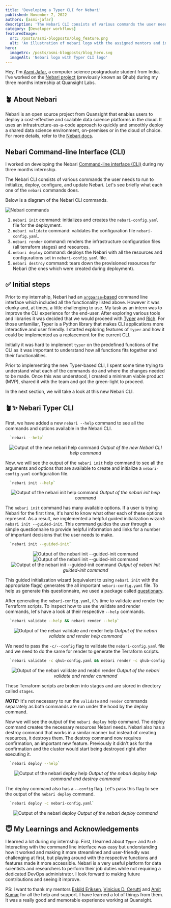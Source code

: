 ```yaml
---
title: 'Developing a Typer CLI for Nebari'
published: November 7, 2022
authors: [asmi-jafar]
description: 'The Nebari CLI consists of various commands the user needs to run to initialize, deploy, configure, and update Nebari.'
category: [Developer workflows]
featuredImage:
  src: /posts/asmi-blogposts/blog_feature.png
  alt: 'An illustration of nebari logo with the assigned mentors and intern.'
hero:
  imageSrc: /posts/asmi-blogposts/blog_hero.svg
  imageAlt: 'Nebari logo with Typer CLI logo'
---
```


Hey, I'm [Asmi Jafar](https://twitter.com/asmijafar20), a computer science postgraduate student from India.
I've worked on the [Nebari project](https://www.nebari.dev/) (previously known as Qhub) during my three months internship at Quansight Labs.

## 🪴 About Nebari

Nebari is an open source project from Quansight that enables users to deploy a cost-effective and scalable data science platforms in the cloud. It uses an infrastructure-as-a-code approach to quickly and smoothly deploy a shared data science environment, on-premises or in the cloud of choice. For more details, refer to the [Nebari docs](https://www.nebari.dev/).

## Nebari Command-line Interface (CLI)

I worked on developing the Nebari [Command-line interface (CLI)](https://en.wikipedia.org/wiki/Command-line_interface) during my three months internship.

The Nebari CLI consists of various commands the user needs to run to initialize, deploy, configure, and update Nebari. Let's see briefly what each one of the `nebari` commands does.

Below is a diagram of the Nebari CLI commands.

<img alt="Nebari commands" src="/posts/asmi-blogposts/nebari-commands.png" />

1. `nebari init` command: initializes and creates the `nebari-config.yaml` file for the deployment.
2. `nebari validate` command: validates the configuration file `nebari-config.yaml`.
3. `nebari render` command: renders the infrastructure configuration files (all terraform stages) and resources.
4. `nebari deploy` command: deploys the Nebari with all the resources and configurations set in `nebari-config.yaml` file.
5. `nebari destroy` command: tears down the provisioned resources for Nebari (the ones which were created during deployment).

## ✅ Initial steps

Prior to my internship, Nebari had an [`argparse`-based](https://docs.python.org/3/library/argparse.html) command line interface which included all the functionality listed above. However it was clunky and, at times, a little challenging to use. My task as an intern was to improve the CLI experience for the end-user. After exploring various tools and libraries it was decided that we would proceed with [Typer](https://typer.tiangolo.com/) and [Rich](https://rich.readthedocs.io/en/stable/introduction.html). For those unfamiliar, Typer is a Python library that makes CLI applications more interactive and user friendly. I started exploring features of `typer` and how it could be implemented as a replacement for the current CLI.

Initially it was hard to implement `typer` on the predefined functions of the CLI as it was important to understand how all functions fits together and their functionalities.

Prior to implementing the new Typer-based CLI, I spent some time trying to understand what each of the commands do and where the changes needed to be made. Once this was understood, I created a minimum viable product (MVP), shared it with the team and got the green-light to proceed.

In the next section, we will take a look at this new Nebari CLI.

## 🪴✨ Nebari Typer CLI

First, we have added a new `nebari --help` command to see all the commands and options available in the Nebari CLI.

```bash
  `nebari --help`
```

<p align="center">
    <img
     alt="Output of the new nebari help command"
     src="/posts/asmi-blogposts/nebari-help.png"
    />
    <i>Output of the new Nebari CLI help command</i>
</p>

Now, we will see the output of the `nebari init` help command to see all the arguments and options that are available to create and initialize a `nebari-config.yaml` configuration file.

```bash
  `nebari init --help`
```

<p align="center">
    <img
     alt="Output of the nebari init help command"
     src="/posts/asmi-blogposts/nebari-init-help.png" />
    <i>Output of the nebari init help command</i>
</p>

The `nebari init` command has many available options. If a user is trying Nebari for the first time, it's hard to know what other each of these options represent. As a result, we implemented a helpful guided initialization wizard: `nebari init --guided-init`. This command guides the user through a simple questionnaire to provide helpful information and links for a number of important decisions that the user needs to make.

```bash
  `nebari init --guided-init`
```

<p align="center">
    <img
     alt="Output of the nebari init --guided-init command"
     src="/posts/asmi-blogposts/nebari-gi.png" 
    />
    <img
     alt="Output of the nebari init --guided-init command"
     src="/posts/asmi-blogposts/nebari-gi1.png" 
     />
    <img
     alt="Output of the nebari init --guided-init command"
     src="/posts/asmi-blogposts/nebari-gi2.png" 
     />
    <i>Output of nebari init guided-init command</i>
</p>

This guided initialization wizard (equivalent to using `nebari init` with the appropriate flags) generates the all important `nebari-config.yaml` file. To help us generate this questionnaire, we used a package called [questionary](https://github.com/tmbo/questionary).

After generating the `nebari-config.yaml`, it's time to validate and render the Terraform scripts. To inspect how to use the validate and render commands, let's have a look at their respective `--help` commands.

```bash
  `nebari validate --help && nebari render --help`
```

<p align="center">
    <img
     alt="Output of the nebari validate and render help"
     src="/posts/asmi-blogposts/nebari-vrh.png" />
    <i>Output of the nebari validate and render help command</i>
</p>

We need to pass the `-c/--config` flag to validate the `nebari-config.yaml` file and we need to do the same for render to generate the Terraform scripts.

```bash
  `nebari validate -c qhub-config.yaml && nebari render -c qhub-config.yaml`
```

<p align="center">
    <img
     alt="Output of the nebari validate and neabri render"
     src="/posts/asmi-blogposts/nebari-rv.png" />
    <i>Output of the nebari validate and render command</i>
</p>

These Terraform scripts are broken into stages and are stored in directory called `stages`.

**_NOTE:_** It's not necessary to run the `validate` and `render` commands separately as both commands are run under the hood by the deploy command.

Now we will see the output of the `nebari deploy` help command. The deploy command creates the necessary resources Nebari needs. Nebari also has a destroy command that works in a similar manner but instead of creating resources, it destroys them. The destroy command now requires confirmation, an important new feature. Previously it didn't ask for the confirmation and the cluster would start being destroyed right after executing it.

```bash
  `nebari deploy --help`
```

<p align="center">
    <img
     alt="Output of the nebari deploy help"
     src="/posts/asmi-blogposts/nebari-dh.png" />
    <i>Output of the nebari deploy help command and destroy command</i>
</p>

The deploy command also has a `--config` flag. Let's pass this flag to see the output of the `nebari deploy` command.

```bash
  `nebari deploy -c nebari-config.yaml`
```

<p align="center">
    <img
     alt="Output of the nebari deploy"
     src="/posts/asmi-blogposts/nebari-d.png" />
    <i>Output of the nebari deploy command</i>
</p>

## 😇 My Learnings and Acknowledgements

I learned a lot during my internship. First, I learned about `Typer` and `Rich`. Interacting with the command line interface was easy but understanding how it worked and making it more streamlined and user-friendly was challenging at first, but playing around with the respective functions and features made it more accessible.
Nebari is a very useful platform for data scientists and researchers to perform their job duties while not requiring a dedicated DevOps administrator. I look forward to making future contributions and seeing it improve.

PS: I want to thank my mentors [Eskild Eriksen](https://github.com/iameskild), [Vinicius D. Cerutti](https://github.com/viniciusdc) and [Amit Kumar](https://github.com/aktech) for all the help and support. I have learned a lot of things from them. It was a really good and memorable experience working at Quansight.
